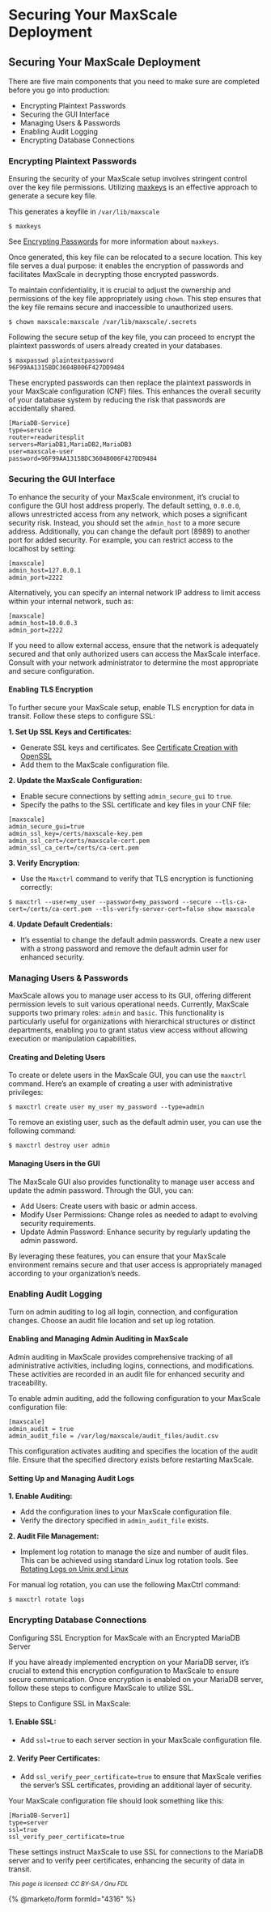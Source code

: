 # Securing Your MaxScale Deployment

## Securing Your MaxScale Deployment

There are five main components that you need to make sure are completed
before you go into production:

* Encrypting Plaintext Passwords
* Securing the GUI Interface
* Managing Users & Passwords
* Enabling Audit Logging
* Encrypting Database Connections

### Encrypting Plaintext Passwords

Ensuring the security of your MaxScale setup involves stringent control over
the key file permissions. Utilizing
[maxkeys](../maxscale-management/deployment/maxscale-configuration-guide.md#encrypting-passwords)
is an effective approach to generate a secure key file.

This generates a keyfile in `/var/lib/maxscale`

```
$ maxkeys
```

See
[Encrypting Passwords](../maxscale-management/deployment/maxscale-configuration-guide.md#encrypting-passwords)
for more information about `maxkeys`.

Once generated, this key file can be relocated to a secure location. This
key file serves a dual purpose: it enables the encryption of passwords and
facilitates MaxScale in decrypting those encrypted passwords.

To maintain confidentiality, it is crucial to adjust the ownership and
permissions of the key file appropriately using `chown`. This step ensures
that the key file remains secure and inaccessible to unauthorized users.

```
$ chown maxscale:maxscale /var/lib/maxscale/.secrets
```

Following the secure setup of the key file, you can proceed to encrypt the
plaintext passwords of users already created in your databases.

```
$ maxpasswd plaintextpassword
96F99AA1315BDC3604B006F427DD9484
```

These encrypted passwords can then replace the plaintext passwords in your
MaxScale configuration (CNF) files. This enhances the overall security
of your database system by reducing the risk that passwords are accidentally
shared.

```
[MariaDB-Service]
type=service
router=readwritesplit
servers=MariaDB1,MariaDB2,MariaDB3
user=maxscale-user
password=96F99AA1315BDC3604B006F427DD9484
```

### Securing the GUI Interface

To enhance the security of your MaxScale environment, it’s crucial to
configure the GUI host address properly. The default setting, `0.0.0.0`,
allows unrestricted access from any network, which poses a significant
security risk. Instead, you should set the `admin_host` to a more secure
address. Additionally, you can change the default port (8989) to another
port for added security. For example, you can restrict access to the
localhost by setting:

```
[maxscale]
admin_host=127.0.0.1
admin_port=2222
```

Alternatively, you can specify an internal network IP address to limit
access within your internal network, such as:

```
[maxscale]
admin_host=10.0.0.3
admin_port=2222
```

If you need to allow external access, ensure that the network is adequately
secured and that only authorized users can access the MaxScale
interface. Consult with your network administrator to determine the most
appropriate and secure configuration.

#### Enabling TLS Encryption

To further secure your MaxScale setup, enable TLS encryption for data in
transit. Follow these steps to configure SSL:

**1. Set Up SSL Keys and Certificates:**

* Generate SSL keys and certificates. See [Certificate Creation with OpenSSL](../../server/security/securing-mariadb/encryption/data-in-transit-encryption/certificate-creation-with-openssl.md)
* Add them to the MaxScale configuration file.

**2. Update the MaxScale Configuration:**

* Enable secure connections by setting `admin_secure_gui` to `true`.
* Specify the paths to the SSL certificate and key files in your CNF file:

```
[maxscale]
admin_secure_gui=true
admin_ssl_key=/certs/maxscale-key.pem
admin_ssl_cert=/certs/maxscale-cert.pem
admin_ssl_ca_cert=/certs/ca-cert.pem
```

**3. Verify Encryption:**

* Use the `Maxctrl` command to verify that TLS encryption is functioning correctly:

```
$ maxctrl --user=my_user --password=my_password --secure --tls-ca-cert=/certs/ca-cert.pem --tls-verify-server-cert=false show maxscale
```

**4. Update Default Credentials:**

* It’s essential to change the default admin passwords. Create a new user with a strong password and remove the default admin user for enhanced security.

### Managing Users & Passwords

MaxScale allows you to manage user access to its GUI, offering different
permission levels to suit various operational needs. Currently, MaxScale
supports two primary roles: `admin` and `basic`. This functionality is
particularly useful for organizations with hierarchical structures or
distinct departments, enabling you to grant status view access without
allowing execution or manipulation capabilities.

#### Creating and Deleting Users

To create or delete users in the MaxScale GUI, you can use the `maxctrl`
command. Here’s an example of creating a user with administrative
privileges:

```
$ maxctrl create user my_user my_password --type=admin
```

To remove an existing user, such as the default admin user, you can use the following command:

```
$ maxctrl destroy user admin
```

#### Managing Users in the GUI

The MaxScale GUI also provides functionality to manage user access and
update the admin password. Through the GUI, you can:

* Add Users: Create users with basic or admin access.
* Modify User Permissions: Change roles as needed to adapt to evolving security requirements.
* Update Admin Password: Enhance security by regularly updating the admin password.

By leveraging these features, you can ensure that your MaxScale environment
remains secure and that user access is appropriately managed according to
your organization’s needs.

### Enabling Audit Logging

Turn on admin auditing to log all login, connection, and configuration
changes. Choose an audit file location and set up log rotation.

#### Enabling and Managing Admin Auditing in MaxScale

Admin auditing in MaxScale provides comprehensive tracking of all
administrative activities, including logins, connections, and
modifications. These activities are recorded in an audit file for enhanced
security and traceability.

To enable admin auditing, add the following configuration to your MaxScale
configuration file:

```
[maxscale]
admin_audit = true
admin_audit_file = /var/log/maxscale/audit_files/audit.csv
```

This configuration activates auditing and specifies the location of the
audit file. Ensure that the specified directory exists before restarting
MaxScale.

#### Setting Up and Managing Audit Logs

**1. Enable Auditing:**

* Add the configuration lines to your MaxScale configuration file.
* Verify the directory specified in `admin_audit_file` exists.

**2. Audit File Management:**

* Implement log rotation to manage the size and number of audit files. This
  can be achieved using standard Linux log rotation tools. See [Rotating Logs on Unix and Linux](../../server/server-management/server-monitoring-logs/rotating-logs-on-unix-and-linux.md)

For manual log rotation, you can use the following MaxCtrl command:

```
$ maxctrl rotate logs
```

### Encrypting Database Connections

Configuring SSL Encryption for MaxScale with an Encrypted MariaDB Server

If you have already implemented encryption on your MariaDB server, it’s
crucial to extend this encryption configuration to MaxScale to ensure secure
communication. Once encryption is enabled on your MariaDB server, follow
these steps to configure MaxScale to utilize SSL.

Steps to Configure SSL in MaxScale:

#### 1. Enable SSL:

* Add `ssl=true` to each server section in your MaxScale configuration file.

#### 2. Verify Peer Certificates:

* Add `ssl_verify_peer_certificate=true` to ensure that MaxScale verifies
  the server’s SSL certificates, providing an additional layer of security.

Your MaxScale configuration file should look something like this:

```
[MariaDB-Server1]
type=server
ssl=true
ssl_verify_peer_certificate=true
```

These settings instruct MaxScale to use SSL for connections to the MariaDB
server and to verify peer certificates, enhancing the security of data in
transit.

<sub>_This page is licensed: CC BY-SA / Gnu FDL_</sub>

{% @marketo/form formId="4316" %}
